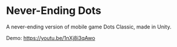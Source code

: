 # Never-Ending Dots

A never-ending version of mobile game Dots Classic, made in Unity.

Demo: https://youtu.be/1nXj8i3qAwo
